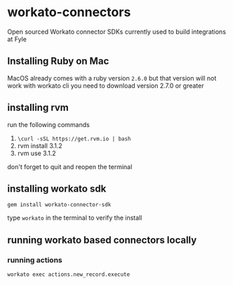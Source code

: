# workato-connectors
Open sourced Workato connector SDKs currently used to build integrations at Fyle

## Installing Ruby on Mac

MacOS already comes with a ruby version `2.6.0` but that version will not work with workato cli
you need to download version 2.7.0 or greater

## installing rvm

run the following commands
1. `\curl -sSL https://get.rvm.io | bash`
2.  rvm install 3.1.2
3.  rvm use 3.1.2

don't forget to quit and reopen the terminal

## installing workato sdk

`gem install workato-connector-sdk`

type `workato` in the terminal to verify the install


## running workato based connectors locally

### running actions

`workato exec actions.new_record.execute`

